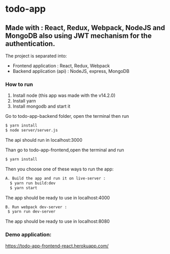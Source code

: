 # todo-app 

## Made with : React, Redux, Webpack, NodeJS and MongoDB also using JWT mechanism for the authentication.

The project is separated into:
- Frontend application : React, Redux, Webpack
- Backend application (api) : NodeJS, express, MongoDB

### How to run

1. Install node (this app was made with the v14.2.0)
2. Install yarn
3. Install mongodb and start it


Go to todo-app-backend folder, open the terminal then run

```sh
$ yarn install
$ node server/server.js

```
The api should run in localhost:3000 

Than go to todo-app-frontend,open the terminal and run
```sh
$ yarn install

```
Then you choose one of these ways to run the app:

```sh
A. Build the app and run it on live-server :  
  $ yarn run build:dev
  $ yarn start
 ```
 
The app should be ready to use in localhost:4000

 ```sh
B. Run webpack dev-server :  
  $ yarn run dev-server
```

The app should be ready to use in localhost:8080 

### Demo application:
https://todo-app-frontend-react.herokuapp.com/

